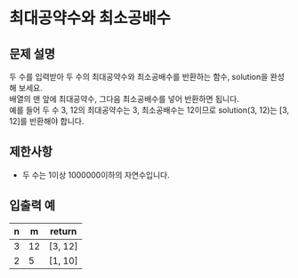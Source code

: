 # 최대공약수와 최소공배수

## 문제 설명

두 수를 입력받아 두 수의 최대공약수와 최소공배수를 반환하는 함수, solution을 완성해 보세요.  
배열의 맨 앞에 최대공약수, 그다음 최소공배수를 넣어 반환하면 됩니다.  
예를 들어 두 수 3, 12의 최대공약수는 3, 최소공배수는 12이므로 solution(3, 12)는 [3, 12]를 반환해야 합니다.  


## 제한사항

- 두 수는 1이상 1000000이하의 자연수입니다.


## 입출력 예

| n | m  | return  |
|---|----|---------|
| 3 | 12 | [3, 12] |
| 2 | 5  | [1, 10] |
